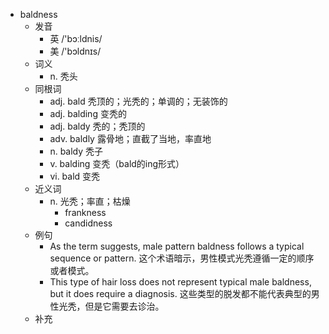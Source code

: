 - baldness
  - 发音
    - 英 /'bɔːldnis/
    - 美 /'bɔldnɪs/
  - 词义
    - n. 秃头
  - 同根词
    - adj. bald 秃顶的；光秃的；单调的；无装饰的
    - adj. balding 变秃的
    - adj. baldy 秃的；秃顶的
    - adv. baldly 露骨地；直截了当地，率直地
    - n. baldy 秃子
    - v. balding 变秃（bald的ing形式）
    - vi. bald 变秃
  - 近义词
    - n. 光秃；率直；枯燥
      - frankness
      - candidness
  - 例句
    - As the term suggests, male pattern baldness follows a typical sequence or pattern. 这个术语暗示，男性模式光秃遵循一定的顺序或者模式。
    - This type of hair loss does not represent typical male baldness, but it does require a diagnosis. 这些类型的脱发都不能代表典型的男性光秃，但是它需要去诊治。
  - 补充
